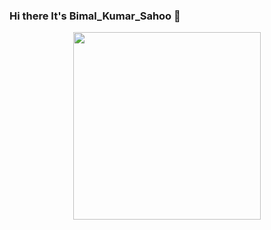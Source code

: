 ### Hi there It's Bimal_Kumar_Sahoo 👋

<!--
**srb1mal/srb1mal** is a ✨ _special_ ✨ repository because its `README.md` (this file) appears on your GitHub profile.

Here are some ideas to get you started:

- 👩‍💻 I’m currently learning offensive security
- 💬 Ask me about ...
- 📫 How to reach me: ...
-->

<div id="header" align="center">
  <img src="https://media.giphy.com/media/M9gbBd9nbDrOTu1Mqx/giphy.gif" width="300"/>
</div>
